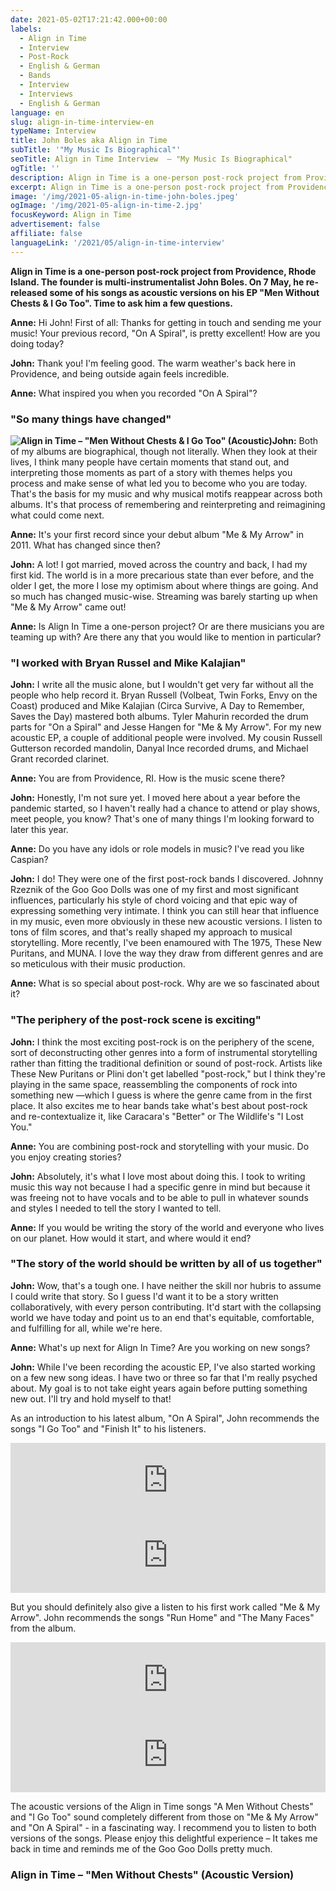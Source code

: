 ```yaml
---
date: 2021-05-02T17:21:42.000+00:00
labels:
  - Align in Time
  - Interview
  - Post-Rock
  - English & German
  - Bands
  - Interview
  - Interviews
  - English & German
language: en
slug: align-in-time-interview-en
typeName: Interview
title: John Boles aka Align in Time
subTitle: '"My Music Is Biographical"'
seoTitle: Align in Time Interview  – "My Music Is Biographical"
ogTitle: ''
description: Align in Time is a one-person post-rock project from Providence, Rhode Island. The founder is multi-instrumentalist John Boles. On 7 May, he re-released some of his songs as acoustic versions on his EP "Men Without Chests & I Go Too".
excerpt: Align in Time is a one-person post-rock project from Providence, Rhode Island. The founder is multi-instrumentalist John Boles. On 7 May, he re-released some of his songs as acoustic versions on his EP "Men Without Chests & I Go Too". Time for an interview.
image: '/img/2021-05-align-in-time-john-boles.jpeg'
ogImage: '/img/2021-05-align-in-time-2.jpg'
focusKeyword: Align in Time
advertisement: false
affiliate: false
languageLink: '/2021/05/align-in-time-interview'
---
```


**Align in Time is a one-person post-rock project from Providence, Rhode Island. The founder is multi-instrumentalist John Boles. On 7 May, he re-released some of his songs as acoustic versions on his EP "Men Without Chests & I Go Too". Time to ask him a few questions.**

**Anne:** Hi John! First of all: Thanks for getting in touch and sending me your music! Your previous record, "On A Spiral", is pretty excellent! How are you doing today?

**John:** Thank you! I'm feeling good. The warm weather's back here in Providence, and being outside again feels incredible.

**Anne:** What inspired you when you recorded "On A Spiral"?

### "So many things have changed"

**![Align in Time – "Men Without Chests & I Go Too" (Acoustic)](/img/2021-05-align-in-time-1.jpg 'Align in Time – "Men Without Chests & I Go Too" (Acoustic)')John:** Both of my albums are biographical, though not literally. When they look at their lives, I think many people have certain moments that stand out, and interpreting those moments as part of a story with themes helps you process and make sense of what led you to become who you are today. That's the basis for my music and why musical motifs reappear across both albums. It's that process of remembering and reinterpreting and reimagining what could come next.

**Anne:** It's your first record since your debut album "Me & My Arrow" in 2011. What has changed since then?

**John:** A lot! I got married, moved across the country and back, I had my first kid. The world is in a more precarious state than ever before, and the older I get, the more I lose my optimism about where things are going. And so much has changed music-wise. Streaming was barely starting up when "Me & My Arrow" came out!

**Anne:** Is Align In Time a one-person project? Or are there musicians you are teaming up with? Are there any that you would like to mention in particular?

### "I worked with Bryan Russel and Mike Kalajian"

**John:** I write all the music alone, but I wouldn't get very far without all the people who help record it. Bryan Russell (Volbeat, Twin Forks, Envy on the Coast) produced and Mike Kalajian (Circa Survive, A Day to Remember, Saves the Day) mastered both albums. Tyler Mahurin recorded the drum parts for "On a Spiral" and Jesse Hangen for "Me & My Arrow". For my new acoustic EP, a couple of additional people were involved. My cousin Russell Gutterson recorded mandolin, Danyal Ince recorded drums, and Michael Grant recorded clarinet.

**Anne:** You are from Providence, RI. How is the music scene there?

**John:** Honestly, I'm not sure yet. I moved here about a year before the pandemic started, so I haven't really had a chance to attend or play shows, meet people, you know? That's one of many things I'm looking forward to later this year.

**Anne:** Do you have any idols or role models in music? I've read you like Caspian?

**John:** I do! They were one of the first post-rock bands I discovered. Johnny Rzeznik of the Goo Goo Dolls was one of my first and most significant influences, particularly his style of chord voicing and that epic way of expressing something very intimate. I think you can still hear that influence in my music, even more obviously in these new acoustic versions. I listen to tons of film scores, and that's really shaped my approach to musical storytelling. More recently, I've been enamoured with The 1975, These New Puritans, and MUNA. I love the way they draw from different genres and are so meticulous with their music production.

**Anne:** What is so special about post-rock. Why are we so fascinated about it?

### "The periphery of the post-rock scene is exciting"

**John:** I think the most exciting post-rock is on the periphery of the scene, sort of deconstructing other genres into a form of instrumental storytelling rather than fitting the traditional definition or sound of post-rock. Artists like These New Puritans or Plini don't get labelled "post-rock," but I think they're playing in the same space, reassembling the components of rock into something new —which I guess is where the genre came from in the first place. It also excites me to hear bands take what's best about post-rock and re-contextualize it, like Caracara's "Better" or The Wildlife's "I Lost You."

**Anne:** You are combining post-rock and storytelling with your music. Do you enjoy creating stories?

**John:** Absolutely, it's what I love most about doing this. I took to writing music this way not because I had a specific genre in mind but because it was freeing not to have vocals and to be able to pull in whatever sounds and styles I needed to tell the story I wanted to tell.

**Anne:** If you would be writing the story of the world and everyone who lives on our planet. How would it start, and where would it end?

### "The story of the world should be written by all of us together"

**John:** Wow, that's a tough one. I have neither the skill nor hubris to assume I could write that story. So I guess I'd want it to be a story written collaboratively, with every person contributing. It'd start with the collapsing world we have today and point us to an end that's equitable, comfortable, and fulfilling for all, while we're here.

**Anne:** What's up next for Align In Time? Are you working on new songs?

**John:** While I've been recording the acoustic EP, I've also started working on a few new song ideas. I have two or three so far that I'm really psyched about. My goal is to not take eight years again before putting something new out. I'll try and hold myself to that!

As an introduction to his latest album, "On A Spiral", John recommends the songs "I Go Too" and "Finish It" to his listeners.

<iframe
  style="border: 0; width: 100%; height: 120px;"
  src="https://bandcamp.com/EmbeddedPlayer/album=4129307417/size=large/bgcol=ffffff/linkcol=5c9b72/tracklist=false/artwork=small/track=1519378806/transparent=true/"
  seamless=""
>
  <a href="https://alignintime.bandcamp.com/album/on-a-spiral">
    On a Spiral by Align in Time
  </a>
</iframe>

<iframe
  style="border: 0; width: 100%; height: 120px;"
  src="https://bandcamp.com/EmbeddedPlayer/album=4129307417/size=large/bgcol=ffffff/linkcol=5c9b72/tracklist=false/artwork=small/track=2497140463/transparent=true/"
  seamless=""
>
  <a href="https://alignintime.bandcamp.com/album/on-a-spiral">
    On a Spiral by Align in Time
  </a>
</iframe>

But you should definitely also give a listen to his first work called "Me &amp; My Arrow". John recommends the songs "Run Home" and "The Many Faces" from the album.

<iframe
  style="border: 0; width: 100%; height: 120px;"
  src="https://bandcamp.com/EmbeddedPlayer/album=3557887843/size=large/bgcol=ffffff/linkcol=5c9b72/tracklist=false/artwork=small/transparent=true/"
  seamless=""
>
  <a href="https://alignintime.bandcamp.com/album/me-my-arrow">
    Me &amp; My Arrow by Align in Time
  </a>
</iframe>

<iframe
  style="border: 0; width: 100%; height: 120px;"
  src="https://bandcamp.com/EmbeddedPlayer/album=3557887843/size=large/bgcol=ffffff/linkcol=5c9b72/tracklist=false/artwork=small/track=3863101319/transparent=true/"
  seamless=""
>
  <a href="https://alignintime.bandcamp.com/album/me-my-arrow">
    Me &amp; My Arrow by Align in Time
  </a>
</iframe>

The acoustic versions of the Align in Time songs "A Men Without Chests" and "I Go Too" sound completely different from those on "Me &amp; My Arrow" and "On A Spiral" - in a fascinating way. I recommend you to listen to both versions of the songs. Please enjoy this delightful experience – It takes me back in time and reminds me of the Goo Goo Dolls pretty much.

### Align in Time – "Men Without Chests" (Acoustic Version)

<YouTube id="ubL5w8QCgw4" />
